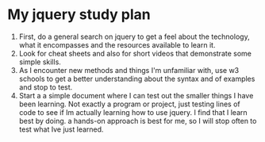 
# My jquery study plan

1. First, do a general search on jquery to get a feel about the technology, what it encompasses and the resources available to learn it.
2. Look for cheat sheets and also for short videos that demonstrate some simple skills. 
3. As I encounter new methods and things I'm unfamiliar with, use w3 schools to get a better understanding about the syntax and of examples and stop to test. 
4. Start a a simple document where I can test out the smaller things I have been learning. Not exactly a program or project, just testing lines of code to see if Im actually learning how to use jquery. I find that I learn best by doing. a hands-on approach is best for me, so I will stop often to test what Ive just learned. 



